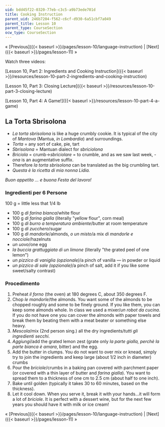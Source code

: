 ```yaml
---
uid: bdd45f22-0320-77eb-c3c5-a9b73ede701d
title: Cooking Instruction
parent_uid: 246b7204-f562-c6cf-d930-6a51cbf7a049
parent_title: Lesson 10
parent_type: CourseSection
ocw_type: CourseSection
---
```


« [Previous]({{< baseurl >}}/pages/lesson-10/language-instruction) | [Next]({{< baseurl >}}/pages/lesson-11) »

Watch three videos:

[Lesson 10, Part 2: Ingredients and Cooking Instruction]({{< baseurl >}}/resources/lesson-10-part-2-ingredients-and-cooking-instruction)

[Lesson 10, Part 3: Closing Lecture]({{< baseurl >}}/resources/lesson-10-part-3-closing-lecture)

[Lesson 10, Part 4: A Game!]({{< baseurl >}}/resources/lesson-10-part-4-a-game)

La Torta Sbrisolona
-------------------

*   _La torta sbrisolona_ is like a huge crumbly cookie. It is typical of the city of _Mantova_ (Mantua, _in Lombardia_) and surroundings.
*   _Torta_ = any sort of cake, pie, tart
*   _Sbrisolona_ = Mantuan dialect for _sbriciolona_
*   _Briciola_ = crumb→_sbriciolare_ = to crumble, and as we saw last week, -_ona_ is an augmentative suffix.
*   Therefore _la torta sbrisolona_ can be translated as the big crumbling tart.
*   _Questa è la ricetta di mia nonna Lidia._

_Buon appetito ... e buona Festa del lavoro!_

### Ingredienti per 6 Persone

100 g = little less that 1/4 lb

*   100 g _di farina bianca_/white flour
*   100 g _di farina gialla_ (literally "yellow flour", corn meal)
*   100 g _di burro a temperatura ambiente_/butter at room temperature
*   100 g _di zucchero_/sugar
*   100 g _di mandorle_/almonds, _o un misto_/a mix _di mandorle e nocciole_/hazelnuts
*   _un uovo_/one egg
*   _la buccia grattuggiata di un limone_ (literally "the grated peel of one lemon")
*   _un pizzico di vaniglia (opzionale)_/a pinch of vanilla — in powder or liquid
*   _un pizzico di sale (opzionale)_/a pinch of salt, add it if you like some sweet/salty contrast)

### Procedimento

1.  Preheat _il forno_ (the oven) at 180 degrees C, about 350 degrees F.
2.  Chop _le mandorle_/the almonds. You want some of the almonds to be chopped roughly and some to be finely ground. If you like them, you can keep some almonds whole. In class we used a mixer/_un robot da cucina_. If you do not have one you can cover the almonds with paper towels and break them by beating them with a meat beater or something else heavy.
3.  _Mescola_/mix (2nd person sing.) all the dry ingredients/_tutti gli ingredienti secchi_.
4.  _Aggiungi_/add the grated lemon zest (grate only _la parte gialla, perchè la parte bianca è amara_, bitter) and the egg.
5.  Add the butter in clumps. You do not want to over mix or knead, simply try to join the ingredients and keep large (about 1/2 inch in diameter) crumbs
6.  Pour the _briciole_/crumbs in a baking pan covered with parchment paper (or covered with a thin layer of butter and _farina gialla_). You want to spread them to a thickness of one cm to 2.5 cm (about half to one inch).
7.  Bake until golden (typically it takes 30 to 60 minutes, based on the thickness).
8.  Let it cool down. When you serve it, break it with your hands...it will form a lot of _briciole_. It is perfect with a dessert wine, but for the next few years you should have it with milk or ice cream!

« [Previous]({{< baseurl >}}/pages/lesson-10/language-instruction) | [Next]({{< baseurl >}}/pages/lesson-11) »